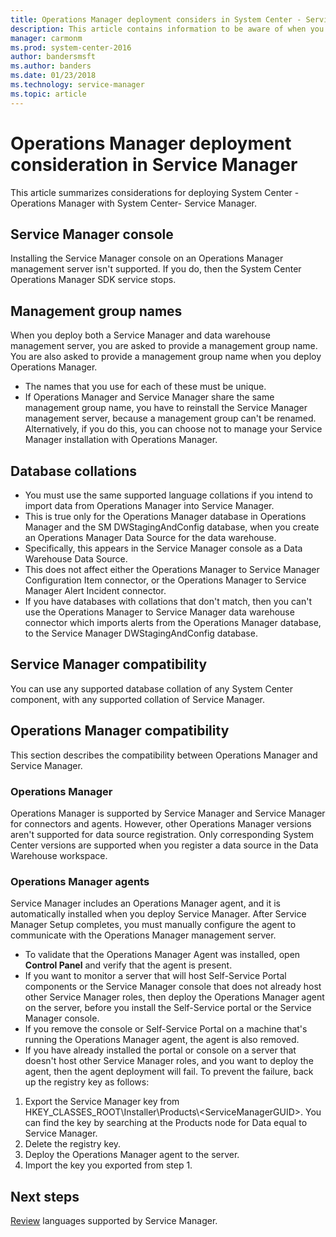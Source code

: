 ```yaml
---
title: Operations Manager deployment considers in System Center - Service Manager
description: This article contains information to be aware of when you are combining Operations Manager and Service Manager.
manager: carmonm
ms.prod: system-center-2016
author: bandersmsft
ms.author: banders
ms.date: 01/23/2018
ms.technology: service-manager
ms.topic: article
---
```


# Operations Manager deployment consideration in Service Manager

This article summarizes considerations for deploying System Center - Operations Manager with System Center- Service Manager.

## Service Manager console

Installing the Service Manager console on an Operations Manager management server isn't supported. If you do, then the System Center Operations Manager SDK service stops.

## Management group names

When you deploy both a Service Manager and data warehouse management server, you are asked to provide a management group name. You are also asked to provide a management group name when you deploy Operations Manager.

- The names that you use for each of these must be unique.
- If Operations Manager and Service Manager share the same management group name, you have to reinstall the Service Manager management server, because a management group can't be renamed. Alternatively, if you do this, you can choose not to manage your Service Manager installation with Operations Manager.  

## Database collations

- You must use the same supported language collations if you intend to import data from Operations Manager into Service Manager. 
- This is true only for the Operations Manager database in Operations Manager and the SM DWStagingAndConfig database, when you create an Operations Manager Data Source for the data warehouse.
- Specifically, this appears in the Service Manager console as a Data Warehouse Data Source.
- This does not affect either the Operations Manager to Service Manager Configuration Item connector, or the Operations Manager to  Service Manager Alert Incident connector.  
- If you have databases with collations that don't match, then you can't use the Operations Manager to Service Manager data warehouse connector which imports alerts from the Operations Manager database, to the Service Manager DWStagingAndConfig database. 


## Service Manager compatibility

You can use any supported database collation of any System Center component, with any supported collation of Service Manager.  

## Operations Manager compatibility  

This section describes the compatibility between Operations Manager and Service Manager.  

### Operations Manager

Operations Manager is supported by Service Manager and Service Manager for connectors and agents. However, other Operations Manager versions aren't supported for data source registration. Only corresponding System Center versions are supported when you register a data source in the Data Warehouse workspace.  

### Operations Manager agents

Service Manager includes an Operations Manager agent, and it is automatically installed when you deploy Service Manager. After Service Manager Setup completes, you must manually configure the agent to communicate with the Operations Manager management server.  

- To validate that the Operations Manager Agent was installed, open **Control Panel** and verify that the agent is present.
- If you want to monitor a server that will host Self\-Service Portal components or the Service Manager console that does not already host other Service Manager roles, then deploy the Operations Manager agent on the server, before you install the Self\-Service portal or the Service Manager console.
- If you remove the console or Self-Service Portal on a machine that's running the Operations Manager agent, the agent is also removed.
- If you have already installed the portal or console on a server that doesn't host other Service Manager roles, and you want to deploy the agent, then the agent deployment will fail. To prevent the failure, back up the registry key as follows:

 1. Export the Service Manager key from HKEY\_CLASSES\_ROOT\\Installer\\Products\\\<ServiceManagerGUID\>. You can find the key by searching at the Products node for Data equal to Service Manager.  
 2.  Delete the registry key.  
 3.  Deploy the Operations Manager agent to the server.  
 4.  Import the key you exported from step 1.

## Next steps

[Review](sm-languages.md) languages supported by Service Manager.
